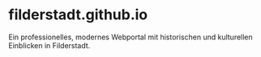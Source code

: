 # filderstadt.github.io

Ein professionelles, modernes Webportal mit historischen und kulturellen Einblicken in Filderstadt.

